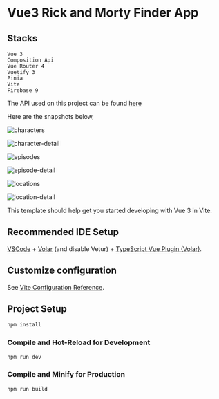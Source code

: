 # Vue3 Rick and Morty Finder App

## Stacks
```
Vue 3
Composition Api
Vue Router 4
Vuetify 3
Pinia
Vite
Firebase 9
```

The API used on this project can be found <a href="https://rickandmortyapi.com/" target="_blank">here</a>

Here are the snapshots below,

![characters](https://user-images.githubusercontent.com/67799995/218969362-0eeac39e-d2e2-4844-8ee5-51e7aee8a0cd.png)

![character-detail](https://user-images.githubusercontent.com/67799995/218969399-ff602a63-a7f1-4f6b-b2c3-021ea912d72e.png)

![episodes](https://user-images.githubusercontent.com/67799995/218969405-b0289b61-a9b9-43c8-b320-bb5070b4c60d.png)

![episode-detail](https://user-images.githubusercontent.com/67799995/218969410-8dd98a2f-fec0-4e28-b45b-19436acd9601.png)

![locations](https://user-images.githubusercontent.com/67799995/218969411-92ec9889-32a4-4b73-a1a3-1cc6774c76e7.png)

![location-detail](https://user-images.githubusercontent.com/67799995/218969416-de0d313c-13c6-4d43-ae97-6c13f0c6f66a.png)


This template should help get you started developing with Vue 3 in Vite.

## Recommended IDE Setup

[VSCode](https://code.visualstudio.com/) + [Volar](https://marketplace.visualstudio.com/items?itemName=Vue.volar) (and disable Vetur) + [TypeScript Vue Plugin (Volar)](https://marketplace.visualstudio.com/items?itemName=Vue.vscode-typescript-vue-plugin).

## Customize configuration

See [Vite Configuration Reference](https://vitejs.dev/config/).

## Project Setup

```sh
npm install
```

### Compile and Hot-Reload for Development

```sh
npm run dev
```

### Compile and Minify for Production

```sh
npm run build
```
